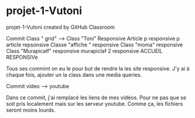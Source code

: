 # projet-1-Vutoni
projet-1-Vutoni created by GitHub Classroom

Commit 
Class " grid" --> Class "Toni" Responsive
Article p responsive
p article repsonsive
Classe "affiche " responsive
Class "moma" responsive
Class "Murapicalf" responsive
murapiclaf 2 responsive
ACCUEIL RESPONSIVe


Tous ses commint on eu le pour but de rendre la les site responsive. J'y ai à chaque fois, ajouter un la class dans une media queries. 

Commit
video --> youtube

Dans ce commit, j'ai remplacé les liens de mes vidéos. Pour ne pas que se soit pris localement mais sur les serveur youtube. Comme ça, les fichiers seront moins lourds. 
